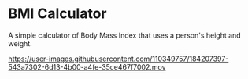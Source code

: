 #  BMI Calculator 
A simple calculator of Body Mass Index that uses a person's height and weight.
 
 https://user-images.githubusercontent.com/110349757/184207397-543a7302-6d13-4b00-a4fe-35ce467f7002.mov

